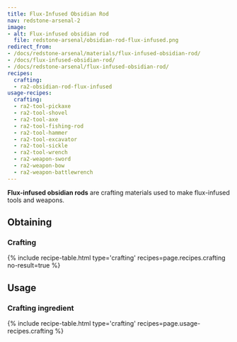 ```yaml
---
title: Flux-Infused Obsidian Rod
nav: redstone-arsenal-2
image:
- alt: Flux-infused obsidian rod
  file: redstone-arsenal/obsidian-rod-flux-infused.png
redirect_from:
- /docs/redstone-arsenal/materials/flux-infused-obsidian-rod/
- /docs/flux-infused-obsidian-rod/
- /docs/redstone-arsenal/flux-infused-obsidian-rod/
recipes:
  crafting:
  - ra2-obsidian-rod-flux-infused
usage-recipes:
  crafting:
  - ra2-tool-pickaxe
  - ra2-tool-shovel
  - ra2-tool-axe
  - ra2-tool-fishing-rod
  - ra2-tool-hammer
  - ra2-tool-excavator
  - ra2-tool-sickle
  - ra2-tool-wrench
  - ra2-weapon-sword
  - ra2-weapon-bow
  - ra2-weapon-battlewrench
---
```


**Flux-infused obsidian rods** are crafting materials used to make flux-infused
tools and weapons.


Obtaining
---------

### Crafting
{% include recipe-table.html type='crafting' recipes=page.recipes.crafting no-result=true %}


Usage
-----

### Crafting ingredient
{% include recipe-table.html type='crafting' recipes=page.usage-recipes.crafting %}
